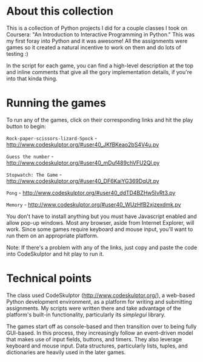 # About this collection
This is a collection of Python projects I did for a couple classes I took on Coursera: "An Introduction to Interactive Programming in Python." This was my first foray into Python and it was awesome! All the assignments were games so it created a natural incentive to work on them and do lots of testing :)

In the script for each game, you can find a high-level description at the top and inline comments that give all the gory implementation details, if you're into that kinda thing.

# Running the games
To run any of the games, click on their corresponding links and hit the play button to begin:

```Rock-paper-scissors-lizard-Spock``` - http://www.codeskulptor.org/#user40_JKfBKeao2bS4V4u.py

```Guess the number``` - http://www.codeskulptor.org/#user40_mDuf489chVFU2Ql.py

```Stopwatch: The Game``` - http://www.codeskulptor.org/#user40_DF6KaiYG369DqUt.py

```Pong``` - http://www.codeskulptor.org/#user40_ddTD4BZHw5IvRt3.py

```Memory``` - http://www.codeskulptor.org/#user40_WUzHfB2xjzexdmk.py

You don't have to install anything but you must have Javascript enabled and allow pop-up windows. Most any browser, aside from Internet Explorer, will work. Since some games require keyboard and mouse input, you'll want to run them on an appropriate platform.

Note: If there's a problem with any of the links, just copy and paste the code into CodeSkulptor and hit play to run it.

# Technical points
The class used CodeSkulptor (http://www.codeskulptor.org/), a web-based Python development environment, as a platform for writing and submitting assignments. My scripts were written there and take advantage of the platform's built-in functionality, particularly its _simplegui_ library. 

The games start off as console-based and then transition over to being fully GUI-based. In this process, they increasingly follow an event-driven model that makes use of input fields, buttons, and timers. They also leverage keyboard and mouse input. Data structures, particularly lists, tuples, and dictionaries are heavily used in the later games.
